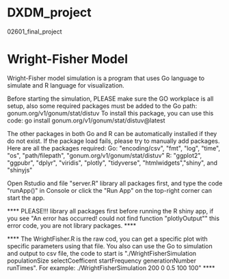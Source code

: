 # DXDM_project
 02601_final_project

# Wright-Fisher Model
Wright-Fisher model simulation is a program that uses Go language to simulate and R language for visualization.

Before starting the simulation, PLEASE make sure the GO workplace is all setup, also some required packages must be added to the Go path: gonum.org/v1/gonum/stat/distuv
To install this package, you can use this code:
go install gonum.org/v1/gonum/stat/distuv@latest



The other packages in both Go and R can be automatically installed if they do not exist.
If the package load fails, please try to manually add packages. Here are all the packages required:
Go: 	"encoding/csv", "fmt",		"log", "time", "os",	"path/filepath", "gonum.org/v1/gonum/stat/distuv"
R: "ggplot2", "ggpubr", "dplyr", "viridis", "plotly", "tidyverse", "htmlwidgets","shiny", and "shinyjs" 

Open Rstudio and file "server.R" library all packages first, and type the code "runApp()" in Console or click the "Run App" on the top-right corner can start the app.

**** PLEASE!!! library all packages first before running the R shiny app, if you see "An error has occurred! could not find function "plotlyOutput"" this error code, you are not library packages. ****

**** The WrightFisher.R is the raw cod, you can get a specific plot with specific parameters using that file. You also can use the Go to simulation and output to csv file, the code to start is "./WrightFisherSimulation populationSize selectCoefficent startFrequency generationNumber runTimes". For example: ./WrightFisherSimulation 200 0 0.5 100 100" ****
